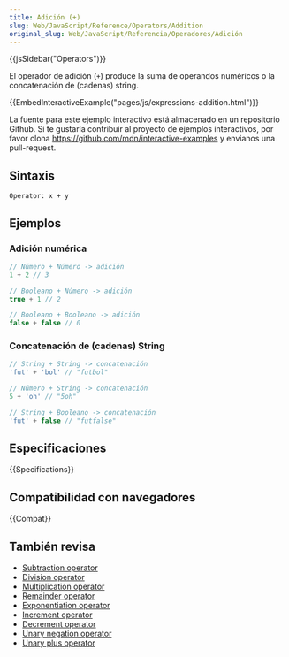 ```yaml
---
title: Adición (+)
slug: Web/JavaScript/Reference/Operators/Addition
original_slug: Web/JavaScript/Referencia/Operadores/Adición
---
```


{{jsSidebar("Operators")}}

El operador de adición (`+`) produce la suma de operandos numéricos o la concatenación de (cadenas) string.

{{EmbedInteractiveExample("pages/js/expressions-addition.html")}}

La fuente para este ejemplo interactivo está almacenado en un repositorio Github. Si te gustaría contribuir al proyecto de ejemplos interactivos, por favor clona <https://github.com/mdn/interactive-examples> y envianos una pull-request.

## Sintaxis

```
Operator: x + y
```

## Ejemplos

### Adición numérica

```js
// Número + Número -> adición
1 + 2 // 3

// Booleano + Número -> adición
true + 1 // 2

// Booleano + Booleano -> adición
false + false // 0
```

### Concatenación de (cadenas) String

```js
// String + String -> concatenación
'fut' + 'bol' // "futbol"

// Número + String -> concatenación
5 + 'oh' // "5oh"

// String + Booleano -> concatenación
'fut' + false // "futfalse"
```

## Especificaciones

{{Specifications}}

## Compatibilidad con navegadores

{{Compat}}

## También revisa

- [Subtraction operator](/es/docs/Web/JavaScript/Reference/Operators/Subtraction)
- [Division operator](/es/docs/Web/JavaScript/Reference/Operators/Division)
- [Multiplication operator](/es/docs/Web/JavaScript/Reference/Operators/Multiplication)
- [Remainder operator](/es/docs/Web/JavaScript/Reference/Operators/Remainder)
- [Exponentiation operator](/es/docs/Web/JavaScript/Reference/Operators/Exponentiation)
- [Increment operator](/es/docs/Web/JavaScript/Reference/Operators/Increment)
- [Decrement operator](/es/docs/Web/JavaScript/Reference/Operators/Decrement)
- [Unary negation operator](/es/docs/Web/JavaScript/Reference/Operators/Unary_negation)
- [Unary plus operator](/es/docs/Web/JavaScript/Reference/Operators/Unary_plus)
